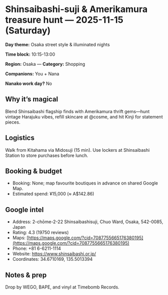 # Shinsaibashi-suji & Amerikamura treasure hunt — 2025-11-15 (Saturday)

**Day theme:** Osaka street style & illuminated nights

**Time block:** 10:15-13:00

**Region:** Osaka — **Category:** Shopping

**Companions:** You + Nana

**Nanako work day?** No

## Why it’s magical
Blend Shinsaibashi flagship finds with Amerikamura thrift gems—hunt vintage Harajuku vibes, refill skincare at @cosme, and hit Kinji for statement pieces.

## Logistics
Walk from Kitahama via Midosuji (15 min). Use lockers at Shinsaibashi Station to store purchases before lunch.

## Booking & budget
- Booking: None; map favourite boutiques in advance on shared Google Map.
- Estimated spend: ¥15,000 (≈ A$142.86)

## Google intel
- Address: 2-chōme-2-22 Shinsaibashisuji, Chuo Ward, Osaka, 542-0085, Japan
- Rating: 4.3 (19750 reviews)
- Maps: [https://maps.google.com/?cid=7087755665176380195](https://maps.google.com/?cid=7087755665176380195)
- Phone: +81 6-6211-1114
- Website: https://www.shinsaibashi.or.jp/
- Coordinates: 34.6710169, 135.5013394

## Notes & prep
Drop by WEGO, BAPE, and vinyl at Timebomb Records.
